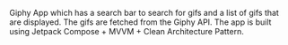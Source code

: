 Giphy App which has a search bar to search for gifs and a list of gifs that are displayed.
The gifs are fetched from the Giphy API.
The app is built using Jetpack Compose + MVVM + Clean Architecture Pattern.

